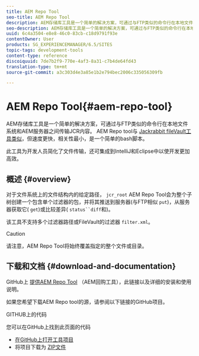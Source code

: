```yaml
---
title: AEM Repo Tool
seo-title: AEM Repo Tool
description: AEM存储库工具是一个简单的解决方案，可通过与FTP类似的命令行在本地文件系统和AEM服务器之间传输JCR内容。 AEM Repo tool与Jackrabbit fileVault工具类似，但速度更快，相关性最小，是一个简单的bash脚本。
seo-description: AEM存储库工具是一个简单的解决方案，可通过与FTP类似的命令行在本地文件系统和AEM服务器之间传输JCR内容。 AEM Repo tool与Jackrabbit fileVault工具类似，但速度更快，相关性最小，是一个简单的bash脚本。
uuid: 6c4a3504-e8e8-46c0-83cb-c18d9791f93e
contentOwner: User
products: SG_EXPERIENCEMANAGER/6.5/SITES
topic-tags: development-tools
content-type: reference
discoiquuid: 7de7b2f9-770e-4af3-8a31-c7b4de64fd43
translation-type: tm+mt
source-git-commit: a3c303d4e3a85e1b2e794bec2006c335056309fb

---
```



# AEM Repo Tool{#aem-repo-tool}

AEM存储库工具是一个简单的解决方案，可通过与FTP类似的命令行在本地文件系统和AEM服务器之间传输JCR内容。 AEM Repo tool与 [Jackrabbit fileVault工具类似](/help/sites-developing/ht-vlttool.md)，但速度更快，相关性最小，是一个简单的bash脚本。

此工具为开发人员简化了文件传输，还可集成到IntelliJ和Eclipse中以使开发更加高效。

## 概述 {#overview}

对于文件系统上的文件结构内的给定路径， `jcr_root` AEM Repo Tool会为整个子树创建一个包含单个过滤器的包，并将其推送到服务器(与FTP相似 `put`)，从服务器获取它( `get`)或比较差异( `status``diff`和)。

该工具不支持多个过滤器路径或FileVault的过滤器 `filter.xml`。

>[!CAUTION]
>
>请注意，AEM Repo Tool将始终覆盖指定的整个文件或目录。

## 下载和文档 {#download-and-documentation}

GitHub上 [提供AEM Repo Tool](https://github.com/Adobe-Marketing-Cloud/tools/tree/master/repo) （AEM回购工具），此链接以及详细的安装和使用说明。

如果您希望下载AEM Repo tool的源，请参阅以下链接的GitHub项目。

GITHUB上的代码

您可以在GitHub上找到此页面的代码

* [在GitHub上打开工具项目](https://github.com/Adobe-Marketing-Cloud/tools)
* 将项目下载为 [ZIP文件](https://github.com/Adobe-Marketing-Cloud/tools/archive/master.zip)

